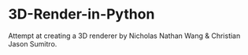 # 3D-Render-in-Python
Attempt at creating a 3D renderer by Nicholas Nathan Wang &amp; Christian Jason Sumitro.
